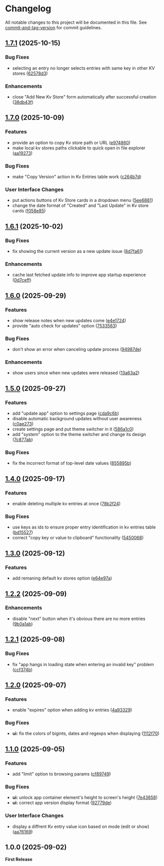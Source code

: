 # Changelog

All notable changes to this project will be documented in this file. See [commit-and-tag-version](https://github.com/absolute-version/commit-and-tag-version) for commit guidelines.

## [1.7.1](https://github.com/AbdulrhmanGoni/denokv-gui-client/compare/v1.7.0...v1.7.1) (2025-10-15)


### Bug Fixes

* selecting an entry no longer selects entries with same key in other KV stores ([62578d3](https://github.com/AbdulrhmanGoni/denokv-gui-client/commit/62578d3bd41608f17f83138c10e76eb227b52689))


### Enhancements

* close "Add New Kv Store" form automatically after successful creation ([38db43f](https://github.com/AbdulrhmanGoni/denokv-gui-client/commit/38db43fa9012f65653b52e9ef5e89fea8c00d9c6))

## [1.7.0](https://github.com/AbdulrhmanGoni/denokv-gui-client/compare/v1.6.1...v1.7.0) (2025-10-09)


### Features

* provide an option to copy Kv store path or URL ([e974860](https://github.com/AbdulrhmanGoni/denokv-gui-client/commit/e974860e04dde46e470977f57535324d9ffee665))
* make local kv stores paths clickable to quick open in file explorer ([aa19273](https://github.com/AbdulrhmanGoni/denokv-gui-client/commit/aa19273a438590bd15a93682fdabaf49408bdfed))


### Bug Fixes

* make "Copy Version" action in Kv Entries table work ([c264b7d](https://github.com/AbdulrhmanGoni/denokv-gui-client/commit/c264b7d3f311cb8d03f261ae2fd8940a5957ef36))


### User Interface Changes

* put actions buttons of Kv Store cards in a dropdown menu ([5ee6881](https://github.com/AbdulrhmanGoni/denokv-gui-client/commit/5ee6881d59234ed9d9ee5c93079d7781069fb14b))
* change the date format of "Created" and "Last Update" in Kv store cards ([f058e85](https://github.com/AbdulrhmanGoni/denokv-gui-client/commit/f058e85dc157316e8dffac6694df817d63e3929b))

## [1.6.1](https://github.com/AbdulrhmanGoni/denokv-gui-client/compare/v1.6.0...v1.6.1) (2025-10-02)


### Bug Fixes

* fix showing the current version as a new update issue ([8d7fa61](https://github.com/AbdulrhmanGoni/denokv-gui-client/commit/8d7fa61a866b5dc9767580760be113b5753d705e))


### Enhancements

* cache last fetched update info to improve app startup experience ([0d7ceff](https://github.com/AbdulrhmanGoni/denokv-gui-client/commit/0d7ceff52636347717f42500c9cc9d30a89f653f))

## [1.6.0](https://github.com/AbdulrhmanGoni/denokv-gui-client/compare/v1.5.0...v1.6.0) (2025-09-29)


### Features

* show release notes when new updates come ([e4e1724](https://github.com/AbdulrhmanGoni/denokv-gui-client/commit/e4e1724427f1df8958fc9e9fde487510233fd616))
* provide "auto check for updates" option ([7533563](https://github.com/AbdulrhmanGoni/denokv-gui-client/commit/7533563e9eea954309643112fe0c7162b21e6f60))


### Bug Fixes

* don't show an error when canceling update process ([94987de](https://github.com/AbdulrhmanGoni/denokv-gui-client/commit/94987ded5e739d50618a1872eead4a1aa0b67923))


### Enhancements

* show users since when new updates were released ([13a63a2](https://github.com/AbdulrhmanGoni/denokv-gui-client/commit/13a63a2cf16f031bb71703ae089ea2330b02a199))

## [1.5.0](https://github.com/AbdulrhmanGoni/denokv-gui-client/compare/v1.4.0...v1.5.0) (2025-09-27)


### Features

* add "update app" option to settings page ([cda9c6b](https://github.com/AbdulrhmanGoni/denokv-gui-client/commit/cda9c6bbfe6539ad3e480abeea64e58d05f4113b))
* disable automatic background updates without user awareness ([c0ae273](https://github.com/AbdulrhmanGoni/denokv-gui-client/commit/c0ae273c2588ff78a934956a297f43c1b5908fff))
* create settings page and put theme switcher in it ([586a1c0](https://github.com/AbdulrhmanGoni/denokv-gui-client/commit/586a1c0eb76b93a0e6dc7af89915043768146bee))
* add "system" option to the theme switcher and change its design ([7c877ab](https://github.com/AbdulrhmanGoni/denokv-gui-client/commit/7c877abcf2ad9badd14991fcc131a8d74985609d))


### Bug Fixes

* fix the incorrect format of top-level date values ([855895b](https://github.com/AbdulrhmanGoni/denokv-gui-client/commit/855895bf30e3c49fd96a930a7bb3dd04bd62807d))

## [1.4.0](https://github.com/AbdulrhmanGoni/denokv-gui-client/compare/v1.3.0...v1.4.0) (2025-09-17)


### Features

* enable deleting multiple kv entries at once ([78b2f24](https://github.com/AbdulrhmanGoni/denokv-gui-client/commit/78b2f24571760ac62475dfebbf8dd1abb252dd1f))


### Bug Fixes

* use keys as ids to ensure proper entry identification in kv entries table ([bd15527](https://github.com/AbdulrhmanGoni/denokv-gui-client/commit/bd15527b47adee4b6b36bf24ef4871d4abf40c4e))
* correct "copy key or  value to clipboard" functionality ([5450068](https://github.com/AbdulrhmanGoni/denokv-gui-client/commit/545006809bf3520a60bca140c51b3e72c970700b))

## [1.3.0](https://github.com/AbdulrhmanGoni/denokv-gui-client/compare/v1.2.2...v1.3.0) (2025-09-12)


### Features

* add remaning default kv stores option ([e64e97a](https://github.com/AbdulrhmanGoni/denokv-gui-client/commit/e64e97a3a090c53268a30bc6501e5e224799e4ee))

## [1.2.2](https://github.com/AbdulrhmanGoni/denokv-gui-client/compare/v1.2.1...v1.2.2) (2025-09-09)


### Enhancements

* disable "next" button when it's obvious there are no more entries ([9b0a1ab](https://github.com/AbdulrhmanGoni/denokv-gui-client/commit/9b0a1abba6ea4d81d158cb1cd2f3f1d2b92079b3))

## [1.2.1](https://github.com/AbdulrhmanGoni/denokv-gui-client/compare/v1.2.0...v1.2.1) (2025-09-08)


### Bug Fixes

* fix "app hangs in loading state when entering an invalid key" problem ([ccf374b](https://github.com/AbdulrhmanGoni/denokv-gui-client/commit/ccf374ba6f5e524c0b6e027225b30e2da5282572))

## [1.2.0](https://github.com/AbdulrhmanGoni/denokv-gui-client/compare/v1.1.0...v1.2.0) (2025-09-07)


### Features

* enable "expires" option when adding kv entries ([4a93329](https://github.com/AbdulrhmanGoni/denokv-gui-client/commit/4a93329a4f35e5a04602e697c16f4c7c499bf93e))


### Bug Fixes

* **ui:** fix the colors of bigints, dates and regexps when displaying ([1112f70](https://github.com/AbdulrhmanGoni/denokv-gui-client/commit/1112f706211833fd0afe82aab39034c3de426d40))

## [1.1.0](https://github.com/AbdulrhmanGoni/denokv-gui-client/compare/v1.0.0...v1.1.0) (2025-09-05)


### Features

* add "limit" option to browsing params ([cf89749](https://github.com/AbdulrhmanGoni/denokv-gui-client/commit/cf897494782e9068f50af3bbc4d1ae1245391aee))


### Bug Fixes

* **ui:** unlock app container element's height to screen's height ([7e43658](https://github.com/AbdulrhmanGoni/denokv-gui-client/commit/7e4365867d10623cdcc35171a6edc3df1a5b3a22))
* **ui:** correct app version display format ([92779de](https://github.com/AbdulrhmanGoni/denokv-gui-client/commit/92779de4eed1c87a56c37375db7f2e5f3a103fea))


### User Interface Changes

* display a diffrent Kv entry value icon based on mode (edit or show) ([aa76169](https://github.com/AbdulrhmanGoni/denokv-gui-client/commit/aa7616915bd617e3a238915bb7d45dfe5eedf4c2))


## 1.0.0 (2025-09-02)

**First Release**
